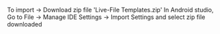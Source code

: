 To import -> 
Download zip file 'Live-File Templates.zip'
In Android studio, Go to File -> Manage IDE Settings -> Import Settings and select zip file downloaded

